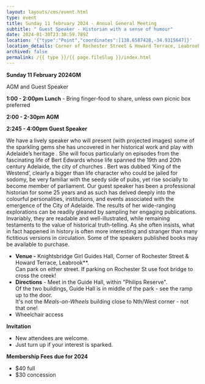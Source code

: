 ```yaml
---
layout: layouts/cms/event.html
type: event
title: Sunday 11 february 2024 - Annual General Meeting
subtitle: " Guest Speaker - Historian with a sense of humour"
date: 2024-01-30T23:30:59.789Z
location: '{"type":"Point","coordinates":[138.6587428,-34.9315647]}'
location_details: Corner of Rochester Street & Howard Terrace, Leabrook
archived: false
permalink: /{{ type }}/{{ page.fileSlug }}/index.html
---
```

**Sunday 11 February 2024GM** 

AGM and Guest Speaker

**1:00 - 2:00pm**  **Lunch** - Bring finger-food to share, unless own picnic box preferred

**2:00 - 2-30pm AGM**

**2:245 - 4:00pm Guest Speaker**

We have a lively speaker who will present (with projected images) some of the sparkling gems she has
uncovered in her historical work and play with Adelaide’s heritage . She will focus particularly on
episodes from the fascinating life of Bert Edwards whose life spanned the 19th and 20th century
Adelaide, the city of churches . Bert was dubbed ‘King of the Westend’, clearly a bigger than life
character who could be jailed for sodomy, be very familiar with the seedy side of pubs, yet rise
socially to become member of parliament.
Our guest speaker has been a professional historian for some 25 years and as such has delved deeply into the
colourful personalities, institutions, and events associated with the emergence of the City of Adelaide.
The results of her wide-ranging explorations can be readily gleaned by sampling her engaging
publications. Invariably, they are readable and well-illustrated, while remaining testaments to the
value of historical truth-telling. As she often insists, what in fact happened in history is often more
interesting and stranger than many fictitious versions in circulation.
 Some of the speakers published books may be available to purchase.

* **Venue -** Knightsbridge Girl Guides Hall, Corner of Rochester Street & Howard Terrace, Leabrook\*\*.\
  Can park on either street. If parking on Rochester St use foot bridge to cross the creek! 
* **Directions**  - Meet  in the  Guide Hall, within "Philips Reserve".\
  Of the two buildings, Guide Hall is in middle of the park - see the ramp up to the door.\
   It's not the *Meals-on-Wheels* building close to Nth/West corner - not that one!
* Wheelchair access

**Invitation**  

* New attendees are welcome. 
* Just turn up if your interest is sparked.

**Membership Fees due for 2024**  

* $40 full
* $30 concession 




